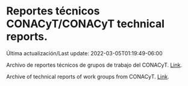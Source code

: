 # Reportes técnicos CONACyT/CONACyT technical reports.

Última actualización/Last update: 2022-03-05T01:19:49-06:00

Archivo de reportes técnicos de grupos de trabajo del CONACyT. [Link](https://salud.conacyt.mx/coronavirus/investigacion/productos/).

Archive of technical reports of work groups from CONACyT. [Link](https://salud.conacyt.mx/coronavirus/investigacion/productos/).
